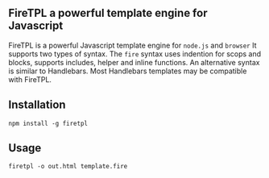 FireTPL a powerful template engine for Javascript
--------------------------------------------------

FireTPL is a powerful Javascript template engine for `node.js` and `browser` It supports two types of syntax. The `fire` syntax uses indention for scops and blocks, supports includes, helper and inline functions.
An alternative syntax is similar to Handlebars. Most Handlebars templates may be compatible with FireTPL.

## Installation

```shell
npm install -g firetpl
```

## Usage

```shell
firetpl -o out.html template.fire
```

